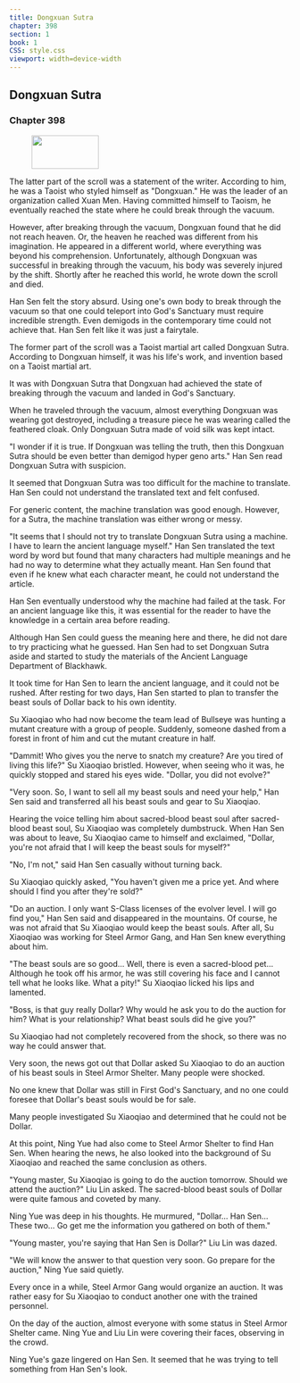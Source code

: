 ```yaml
---
title: Dongxuan Sutra
chapter: 398
section: 1
book: 1
CSS: style.css
viewport: width=device-width
---
```


## Dongxuan Sutra

### Chapter 398

<figure>
	<img src="../Images/gem.gif" alt="" id="gem" width="120" height="60" />
</figure>

The latter part of the scroll was a statement of the writer. According to him, he was a Taoist who styled himself as "Dongxuan." He was the leader of an organization called Xuan Men. Having committed himself to Taoism, he eventually reached the state where he could break through the vacuum.

However, after breaking through the vacuum, Dongxuan found that he did not reach heaven. Or, the heaven he reached was different from his imagination. He appeared in a different world, where everything was beyond his comprehension. Unfortunately, although Dongxuan was successful in breaking through the vacuum, his body was severely injured by the shift. Shortly after he reached this world, he wrote down the scroll and died.

Han Sen felt the story absurd. Using one's own body to break through the vacuum so that one could teleport into God's Sanctuary must require incredible strength. Even demigods in the contemporary time could not achieve that. Han Sen felt like it was just a fairytale.

The former part of the scroll was a Taoist martial art called Dongxuan Sutra. According to Dongxuan himself, it was his life's work, and invention based on a Taoist martial art.

It was with Dongxuan Sutra that Dongxuan had achieved the state of breaking through the vacuum and landed in God's Sanctuary.

When he traveled through the vacuum, almost everything Dongxuan was wearing got destroyed, including a treasure piece he was wearing called the feathered cloak. Only Dongxuan Sutra made of void silk was kept intact.

"I wonder if it is true. If Dongxuan was telling the truth, then this Dongxuan Sutra should be even better than demigod hyper geno arts." Han Sen read Dongxuan Sutra with suspicion.

It seemed that Dongxuan Sutra was too difficult for the machine to translate. Han Sen could not understand the translated text and felt confused.

For generic content, the machine translation was good enough. However, for a Sutra, the machine translation was either wrong or messy.

"It seems that I should not try to translate Dongxuan Sutra using a machine. I have to learn the ancient language myself." Han Sen translated the text word by word but found that many characters had multiple meanings and he had no way to determine what they actually meant. Han Sen found that even if he knew what each character meant, he could not understand the article.

Han Sen eventually understood why the machine had failed at the task. For an ancient language like this, it was essential for the reader to have the knowledge in a certain area before reading.

Although Han Sen could guess the meaning here and there, he did not dare to try practicing what he guessed. Han Sen had to set Dongxuan Sutra aside and started to study the materials of the Ancient Language Department of Blackhawk.

It took time for Han Sen to learn the ancient language, and it could not be rushed. After resting for two days, Han Sen started to plan to transfer the beast souls of Dollar back to his own identity.

Su Xiaoqiao who had now become the team lead of Bullseye was hunting a mutant creature with a group of people. Suddenly, someone dashed from a forest in front of him and cut the mutant creature in half.

"Dammit! Who gives you the nerve to snatch my creature? Are you tired of living this life?" Su Xiaoqiao bristled. However, when seeing who it was, he quickly stopped and stared his eyes wide. "Dollar, you did not evolve?"

"Very soon. So, I want to sell all my beast souls and need your help," Han Sen said and transferred all his beast souls and gear to Su Xiaoqiao.

Hearing the voice telling him about sacred-blood beast soul after sacred-blood beast soul, Su Xiaoqiao was completely dumbstruck. When Han Sen was about to leave, Su Xiaoqiao came to himself and exclaimed, "Dollar, you're not afraid that I will keep the beast souls for myself?"

"No, I'm not," said Han Sen casually without turning back.

Su Xiaoqiao quickly asked, "You haven't given me a price yet. And where should I find you after they're sold?"

"Do an auction. I only want S-Class licenses of the evolver level. I will go find you," Han Sen said and disappeared in the mountains. Of course, he was not afraid that Su Xiaoqiao would keep the beast souls. After all, Su Xiaoqiao was working for Steel Armor Gang, and Han Sen knew everything about him.

"The beast souls are so good… Well, there is even a sacred-blood pet… Although he took off his armor, he was still covering his face and I cannot tell what he looks like. What a pity!" Su Xiaoqiao licked his lips and lamented.

"Boss, is that guy really Dollar? Why would he ask you to do the auction for him? What is your relationship? What beast souls did he give you?"

Su Xiaoqiao had not completely recovered from the shock, so there was no way he could answer that.

Very soon, the news got out that Dollar asked Su Xiaoqiao to do an auction of his beast souls in Steel Armor Shelter. Many people were shocked.

No one knew that Dollar was still in First God's Sanctuary, and no one could foresee that Dollar's beast souls would be for sale.

Many people investigated Su Xiaoqiao and determined that he could not be Dollar.

At this point, Ning Yue had also come to Steel Armor Shelter to find Han Sen. When hearing the news, he also looked into the background of Su Xiaoqiao and reached the same conclusion as others.

"Young master, Su Xiaoqiao is going to do the auction tomorrow. Should we attend the auction?" Liu Lin asked. The sacred-blood beast souls of Dollar were quite famous and coveted by many.

Ning Yue was deep in his thoughts. He murmured, "Dollar… Han Sen… These two… Go get me the information you gathered on both of them."

"Young master, you're saying that Han Sen is Dollar?" Liu Lin was dazed.

"We will know the answer to that question very soon. Go prepare for the auction," Ning Yue said quietly.

Every once in a while, Steel Armor Gang would organize an auction. It was rather easy for Su Xiaoqiao to conduct another one with the trained personnel.

On the day of the auction, almost everyone with some status in Steel Armor Shelter came. Ning Yue and Liu Lin were covering their faces, observing in the crowd.

Ning Yue's gaze lingered on Han Sen. It seemed that he was trying to tell something from Han Sen's look.